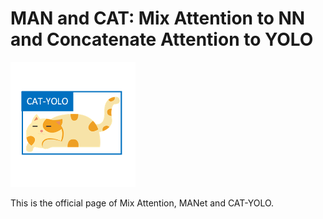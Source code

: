 # MAN and CAT: Mix Attention to NN and Concatenate Attention to YOLO
<img src="https://github.com/GuanRunwei/MAN-and-CAT/blob/main/logo.png" width=200 alt="CAT-YOLO">

This is the official page of Mix Attention, MANet and CAT-YOLO.
